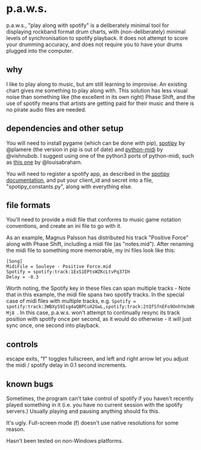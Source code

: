 # p.a.w.s.

p.a.w.s., "play along with spotify" is a deliberately minimal tool for displaying rockband format drum charts, with (non-deliberately) minimal levels of synchronisation to spotify playback. It does not attempt to score your drumming accuracy, and does not require you to have your drums plugged into the computer.

## why

I like to play along to music, but am still learning to improvise. An existing chart gives me something to play along with. This solution has less visual noise than something like (the excellent in its own right) Phase Shift, and the use of spotify means that artists are getting paid for their music and there is no pirate audio files are needed.

## dependencies and other setup

You will need to install pygame (which can be done with pip), [spotipy](https://github.com/plamere/spotipy) by @plamere (the version in pip is out of date) and [python-midi](https://github.com/vishnubob/python-midi) by @vishnubob. I suggest using one of the python3 ports of python-midi, such as [this one](https://github.com/louisabraham/python3-midi/) by @louisabraham. 

You will need to register a spotify app, as described in the [spotipy documentation](https://spotipy.readthedocs.io/en/latest/), and put your client_id and secret into a file, "spotipy_constants.py", along with everything else.

## file formats

You'll need to provide a midi file that conforms to music game notation conventions, and create an ini file to go with it. 

As an example, Magnus Palsson has distributed his track "Positive Force" along with Phase Shift, including a midi file (as "notes.mid"). After renaming the midi file to something more memorable, my ini files look like this:
```
[Song]
MidiFile = Souleye - Positive Force.mid
Spotify = spotify:track:1ExS1EPtsWZKcLtvPq37IH
Delay = -0.3
```

Worth noting, the Spotify key in these files can span multiple tracks - Note that in this example, the midi file spans two spotify tracks. In the special case of midi files with multiple tracks, e.g. `Spotify = spotify:track:3WBXyS9Isg4aQBPCuX2GwL,spotify:track:2tQfSfnEFo9OnhYm3mNMj8
`. In this case, p.a.w.s. won't attempt to continually resync its track position with spotify once per second, as it would do otherwise - it will just sync once, one second into playback.

## controls

escape exits, "f" toggles fullscreen, and left and right arrow let you adjust the midi / spotify delay in 0.1 second increments.

## known bugs

Sometimes, the program can't take control of spotify if you haven't recently played something in it (i.e. you have no current session with the spotify servers.) Usually playing and pausing anything should fix this.

It's ugly. Full-screen mode (f) doesn't use native resolutions for some reason.

Hasn't been tested on non-Windows platforms.
